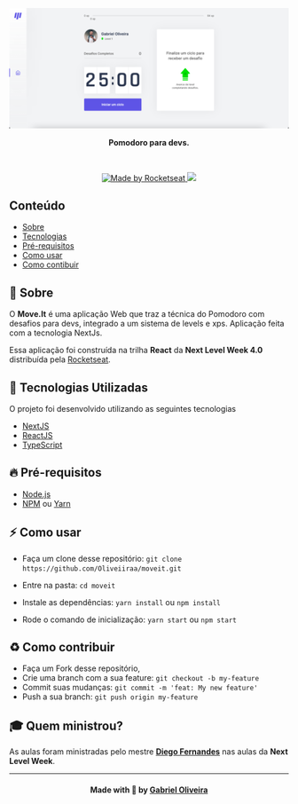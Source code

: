 <p align="center">
  <img src=".github/moveit.png" alt="Moveit" />
</p>

<p align="center">
  <b>Pomodoro para devs.</b>
</p>

<br />

<p align="center">
  <a href="https://rocketseat.com.br/" target="_blank">
    <img alt="Made by Rocketseat" src="https://img.shields.io/badge/made%20by-Rocketseat-%2300c7c7">
  </a>
    <img src="https://img.shields.io/badge/languages-2-blue">
</p>

## Conteúdo

- [Sobre](#sobre)
- [Tecnologias](#tecnologias)
- [Pré-requisitos](#pre-requisitos)
- [Como usar](#como-usar)
- [Como contibuir](#como-contribuir)

<a id="sobre"></a>

## :bookmark: Sobre

O <strong>Move.It</strong> é uma aplicação Web que traz a técnica do Pomodoro com desafios para devs, integrado a um sistema de levels e xps. Aplicação feita com a tecnologia NextJs.

Essa aplicação foi construída na trilha <strong>React</strong> da <strong>Next Level Week 4.0</strong> distribuída pela [Rocketseat](https://rocketseat.com.br/).

<a id="tecnologias-utilizadas"></a>

## :rocket: Tecnologias Utilizadas

O projeto foi desenvolvido utilizando as seguintes tecnologias

- [NextJS](https://nextjs.org/)
- [ReactJS](https://reactjs.org/)
- [TypeScript](https://www.typescriptlang.org/)

<a id="pre-requisitos"></a>

## :fire: **Pré-requisitos**

- [Node.js](https://nodejs.org/en/)
- [NPM](https://www.npmjs.com/) ou [Yarn](https://yarnpkg.com/)

<a id="como-usar"></a>

## :zap: Como usar

- Faça um clone desse repositório: `git clone https://github.com/Oliveiiraa/moveit.git`

- Entre na pasta: `cd moveit`

- Instale as dependências: `yarn install` ou `npm install`

- Rode o comando de inicialização: `yarn start` ou `npm start`

<a id="como-contribuir"></a>

## :recycle: Como contribuir

- Faça um Fork desse repositório,
- Crie uma branch com a sua feature: `git checkout -b my-feature`
- Commit suas mudanças: `git commit -m 'feat: My new feature'`
- Push a sua branch: `git push origin my-feature`

## :mortar_board: Quem ministrou?

As aulas foram ministradas pelo mestre **[Diego Fernandes](https://github.com/diego3g)** nas aulas da **Next Level Week**.

---

<h4 align=center>Made with 💙 by <a href="https://www.linkedin.com/in/gabriel-h-oliveira/">Gabriel Oliveira</a></h4>